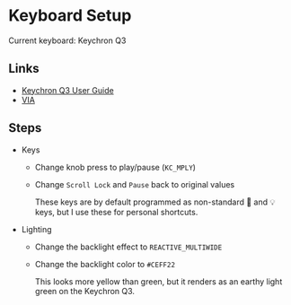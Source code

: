 # Keyboard Setup

Current keyboard: Keychron Q3

## Links

- [Keychron Q3 User
  Guide](https://www.keychron.com/pages/keychron-q3-user-guide)
- [VIA](https://usevia.app)

## Steps

- Keys

  - Change knob press to play/pause (`KC_MPLY`)

  - Change `Scroll Lock` and `Pause` back to original values

    These keys are by default programmed as non-standard 🎤 and 💡 keys, but I
    use these for personal shortcuts.

- Lighting

  - Change the backlight effect to `REACTIVE_MULTIWIDE`

  - Change the backlight color to `#CEFF22`

    This looks more yellow than green, but it renders as an earthy light green
    on the Keychron Q3.
